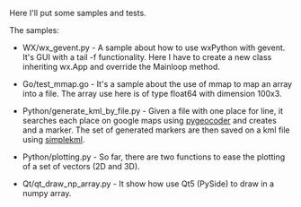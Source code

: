 Here I'll put some samples and tests.

The samples:

* WX/wx_gevent.py - A sample about how to use wxPython with gevent. It's GUI
  with a tail -f functionality.  Here I have to create a new class inheriting
  wx.App and override the Mainloop method.

* Go/test_mmap.go - It's a sample about the use of mmap to map an array into a file. The array use here is of type float64 with dimension 100x3.

* Python/generate_kml_by_file.py - Given a file with one place for line, it searches each place on google maps using [pygeocoder](http://code.xster.net/pygeocoder/wiki/Home) and creates and a marker. The set of generated markers are then saved on a kml file using [simplekml](http://code.google.com/p/simplekml/).

* Python/plotting.py - So far, there are two functions to ease the plotting of a set of vectors (2D and 3D).

* Qt/qt_draw_np_array.py - It show how use Qt5 (PySide) to draw in a numpy array.
